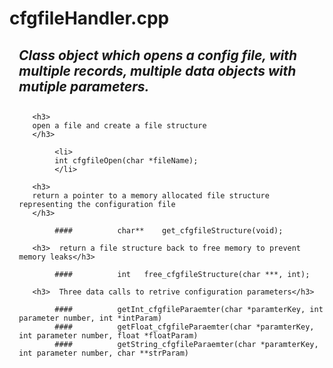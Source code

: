 <h1>cfgfileHandler.cpp</h1>
 
<div style="margin-left: 15px;"><h2><i>
 Class object which opens a config file, with multiple records, multiple data objects with mutiple parameters.
</i><h2>
</div>

<div style="margin-left: 15px;">

       <h3> 
       open a file and create a file structure
       </h3>
  
            <li>
            int cfgfileOpen(char *fileName);
            </li>

       <h3> 
       return a pointer to a memory allocated file structure representing the configuration file
       </h3>
  
            ####          char** 	get_cfgfileStructure(void);

       <h3>  return a file structure back to free memory to prevent memory leaks</h3>
  
            ####          int 	free_cfgfileStructure(char ***, int);
  
       <h3>  Three data calls to retrive configuration parameters</h3>
  
            ####          getInt_cfgfileParaemter(char *paramterKey, int parameter number, int *intParam)
            ####          getFloat_cfgfileParaemter(char *paramterKey, int parameter number, float *floatParam)
            ####          getString_cfgfileParaemter(char *paramterKey, int parameter number, char **strParam)

  

</div>

